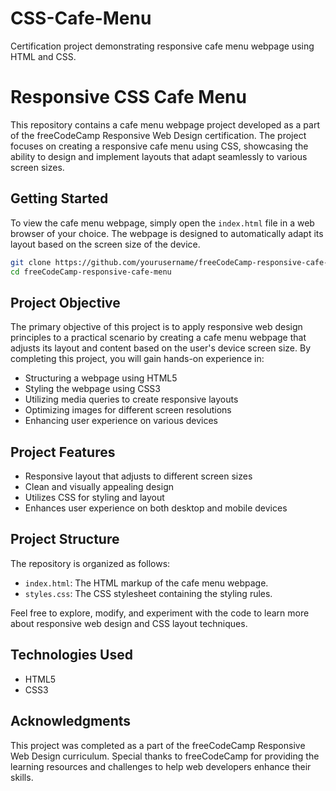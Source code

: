 # CSS-Cafe-Menu
Certification project demonstrating responsive cafe menu webpage using HTML and CSS. 

# Responsive CSS Cafe Menu

This repository contains a cafe menu webpage project developed as a part of the freeCodeCamp Responsive Web Design certification. The project focuses on creating a responsive cafe menu using CSS, showcasing the ability to design and implement layouts that adapt seamlessly to various screen sizes.

## Getting Started

To view the cafe menu webpage, simply open the `index.html` file in a web browser of your choice. The webpage is designed to automatically adapt its layout based on the screen size of the device.

```bash
git clone https://github.com/yourusername/freeCodeCamp-responsive-cafe-menu.git
cd freeCodeCamp-responsive-cafe-menu
```

## Project Objective

The primary objective of this project is to apply responsive web design principles to a practical scenario by creating a cafe menu webpage that adjusts its layout and content based on the user's device screen size. By completing this project, you will gain hands-on experience in:

- Structuring a webpage using HTML5
- Styling the webpage using CSS3
- Utilizing media queries to create responsive layouts
- Optimizing images for different screen resolutions
- Enhancing user experience on various devices

## Project Features

- Responsive layout that adjusts to different screen sizes
- Clean and visually appealing design
- Utilizes CSS for styling and layout
- Enhances user experience on both desktop and mobile devices

## Project Structure

The repository is organized as follows:

- `index.html`: The HTML markup of the cafe menu webpage.
- `styles.css`: The CSS stylesheet containing the styling rules.

Feel free to explore, modify, and experiment with the code to learn more about responsive web design and CSS layout techniques.

## Technologies Used

- HTML5
- CSS3

## Acknowledgments

This project was completed as a part of the freeCodeCamp Responsive Web Design curriculum. Special thanks to freeCodeCamp for providing the learning resources and challenges to help web developers enhance their skills.
